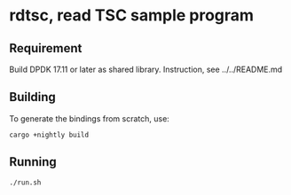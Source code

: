 # rdtsc, read TSC sample program

## Requirement

Build DPDK 17.11 or later as shared library.
Instruction, see ../../README.md

## Building

To generate the bindings from scratch, use:

```
cargo +nightly build
```
## Running

```
./run.sh
```
